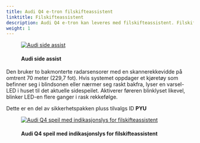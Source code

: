 ```yaml
---
title: Audi Q4 e-tron filskifteassistent
linktitle: Filskifteassistent
description: Audi Q4 e-tron kan leveres med filskifteassistent. Filskifteassistent hjelper føreren med å skifte fil ved kjørehastigheter på 15 km/t (9,3 mph) og raskere.
weight: 1
---
```


<!-- markdownlint-disable MD033 -->
<figure>
    <a href="https://media.electrichasgoneaudi.net/multimedia/models/e-tron/technology/drivingassistance/sideassist/audisideassist.jpg">
        <img src="https://media.electrichasgoneaudi.net/multimedia/models/e-tron/technology/drivingassistance/sideassist/audisideassists.jpg"
        class="img-fluid" alt="Audi side assist" title="Audi side assist">
    </a>
    <figcaption><h4>Audi side assist</h4></figcaption>
</figure>

Den bruker to bakmonterte radarsensorer med en skannerekkevidde på omtrent 70 meter (229,7 fot). Hvis systemet oppdager et kjøretøy som befinner seg i blindsonen eller nærmer seg raskt bakfra, lyser en varsel-LED i huset til det aktuelle sidespeilet. Aktiverer føreren blinklyset likevel, blinker LED-en flere ganger i rask rekkefølge.

Dette er en del av sikkerhetspakken pluss tilvalgs ID **PYU**

<figure>
    <a href="https://media.electrichasgoneaudi.net/multimedia/models/q4-e-tron/technology/drivingassistance/sideassist/mirrors.jpg">
        <img src="https://media.electrichasgoneaudi.net/multimedia/models/q4-e-tron/technology/drivingassistance/sideassist/mirrorss.jpg"
        class="img-fluid" alt="Audi Q4 speil med indikasjonslys for filskifteassistent" title="Audi Q4 speil med indikasjonslys for filskifteassistent">
    </a>
    <figcaption><h4>Audi Q4 speil med indikasjonslys for filskifteassistent</h4></figcaption>
</figure>
